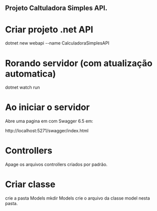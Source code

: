 
## Projeto Caltuladora Simples API.

# Criar projeto .net API

dotnet new webapi --name CalculadoraSimplesAPI

# Rorando servidor (com atualização automatica)

dotnet watch run

# Ao iniciar o servidor 

Abre uma pagina em com Swagger 6.5 em:

http://localhost:5271/swagger/index.html

# Controllers

Apage os  arquivos controllers criados por padrão.

# Criar classe

crie a pasta Models
mkdir Models
crie o arquivo da classe model nesta pasta.


